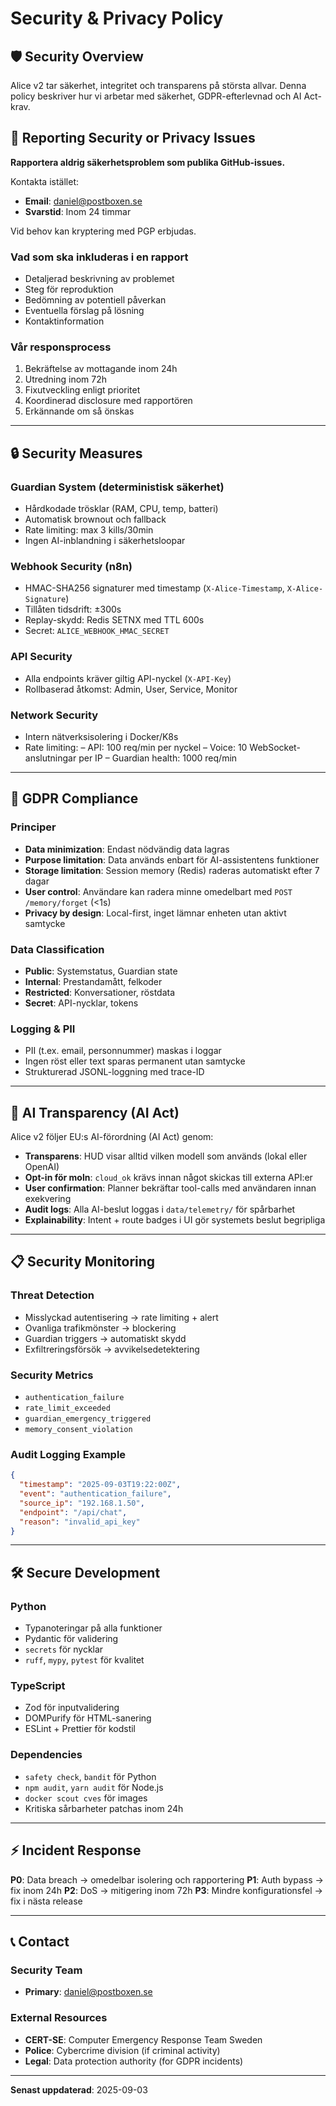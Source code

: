 # Security & Privacy Policy

## 🛡️ Security Overview

Alice v2 tar säkerhet, integritet och transparens på största allvar. Denna policy beskriver hur vi arbetar med säkerhet, GDPR-efterlevnad och AI Act-krav.

## 🚨 Reporting Security or Privacy Issues

**Rapportera aldrig säkerhetsproblem som publika GitHub-issues.**

Kontakta istället:

- **Email**: [daniel@postboxen.se](mailto:daniel@postboxen.se)
- **Svarstid**: Inom 24 timmar

Vid behov kan kryptering med PGP erbjudas.

### Vad som ska inkluderas i en rapport

- Detaljerad beskrivning av problemet
- Steg för reproduktion
- Bedömning av potentiell påverkan
- Eventuella förslag på lösning
- Kontaktinformation

### Vår responsprocess

1. Bekräftelse av mottagande inom 24h
2. Utredning inom 72h
3. Fixutveckling enligt prioritet
4. Koordinerad disclosure med rapportören
5. Erkännande om så önskas

---

## 🔒 Security Measures

### Guardian System (deterministisk säkerhet)

- Hårdkodade trösklar (RAM, CPU, temp, batteri)
- Automatisk brownout och fallback
- Rate limiting: max 3 kills/30min
- Ingen AI-inblandning i säkerhetsloopar

### Webhook Security (n8n)

- HMAC-SHA256 signaturer med timestamp (`X-Alice-Timestamp`, `X-Alice-Signature`)
- Tillåten tidsdrift: ±300s
- Replay-skydd: Redis SETNX med TTL 600s
- Secret: `ALICE_WEBHOOK_HMAC_SECRET`

### API Security

- Alla endpoints kräver giltig API-nyckel (`X-API-Key`)
- Rollbaserad åtkomst: Admin, User, Service, Monitor

### Network Security

- Intern nätverksisolering i Docker/K8s
- Rate limiting:
  – API: 100 req/min per nyckel
  – Voice: 10 WebSocket-anslutningar per IP
  – Guardian health: 1000 req/min

---

## 🔐 GDPR Compliance

### Principer

- **Data minimization**: Endast nödvändig data lagras
- **Purpose limitation**: Data används enbart för AI-assistentens funktioner
- **Storage limitation**: Session memory (Redis) raderas automatiskt efter 7 dagar
- **User control**: Användare kan radera minne omedelbart med `POST /memory/forget` (<1s)
- **Privacy by design**: Local-first, inget lämnar enheten utan aktivt samtycke

### Data Classification

- **Public**: Systemstatus, Guardian state
- **Internal**: Prestandamått, felkoder
- **Restricted**: Konversationer, röstdata
- **Secret**: API-nycklar, tokens

### Logging & PII

- PII (t.ex. email, personnummer) maskas i loggar
- Ingen röst eller text sparas permanent utan samtycke
- Strukturerad JSONL-loggning med trace-ID

---

## 🤖 AI Transparency (AI Act)

Alice v2 följer EU:s AI-förordning (AI Act) genom:

- **Transparens**: HUD visar alltid vilken modell som används (lokal eller OpenAI)
- **Opt-in för moln**: `cloud_ok` krävs innan något skickas till externa API:er
- **User confirmation**: Planner bekräftar tool-calls med användaren innan exekvering
- **Audit logs**: Alla AI-beslut loggas i `data/telemetry/` för spårbarhet
- **Explainability**: Intent + route badges i UI gör systemets beslut begripliga

---

## 📋 Security Monitoring

### Threat Detection

- Misslyckad autentisering → rate limiting + alert
- Ovanliga trafikmönster → blockering
- Guardian triggers → automatiskt skydd
- Exfiltreringsförsök → avvikelsedetektering

### Security Metrics

- `authentication_failure`
- `rate_limit_exceeded`
- `guardian_emergency_triggered`
- `memory_consent_violation`

### Audit Logging Example

```json
{
  "timestamp": "2025-09-03T19:22:00Z",
  "event": "authentication_failure",
  "source_ip": "192.168.1.50",
  "endpoint": "/api/chat",
  "reason": "invalid_api_key"
}
```

---

## 🛠️ Secure Development

### Python

- Typanoteringar på alla funktioner
- Pydantic för validering
- `secrets` för nycklar
- `ruff`, `mypy`, `pytest` för kvalitet

### TypeScript

- Zod för inputvalidering
- DOMPurify för HTML-sanering
- ESLint + Prettier för kodstil

### Dependencies

- `safety check`, `bandit` för Python
- `npm audit`, `yarn audit` för Node.js
- `docker scout cves` för images
- Kritiska sårbarheter patchas inom 24h

---

## ⚡ Incident Response

**P0**: Data breach → omedelbar isolering och rapportering
**P1**: Auth bypass → fix inom 24h
**P2**: DoS → mitigering inom 72h
**P3**: Mindre konfigurationsfel → fix i nästa release

---

## 📞 Contact

### Security Team

- **Primary**: [daniel@postboxen.se](mailto:daniel@postboxen.se)

### External Resources

- **CERT-SE**: Computer Emergency Response Team Sweden
- **Police**: Cybercrime division (if criminal activity)
- **Legal**: Data protection authority (for GDPR incidents)

---

**Senast uppdaterad**: 2025-09-03
